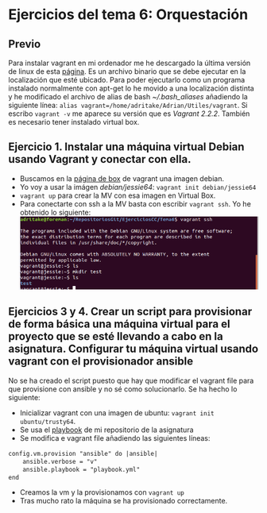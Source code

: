 # Ejercicios del tema 6: Orquestación
## Previo
Para instalar vagrant en mi ordenador me he descargado la última versión de linux de esta [página](https://www.vagrantup.com/downloads.html). Es un archivo binario que se debe ejecutar en la localización que esté ubicado. Para poder ejecutarlo como un programa instalado normalmente con apt-get lo he movido a una localización distinta y he modificado el archivo de alias de bash *~/.bash_aliases* añadiendo la siguiente línea: `alias vagrant=/home/adritake/Adrian/Utiles/vagrant`. Si escribo `vagrant -v` me aparece su versión que es *Vagrant 2.2.2*.
También es necesario tener instalado virtual box.

## Ejercicio 1. Instalar una máquina virtual Debian usando Vagrant y conectar con ella.

- Buscamos en la [página de box](https://www.vagrantbox.es/) de vagrant una imagen debian.
- Yo voy a usar la imágen *debian/jessie64*: `vagrant init debian/jessie64`
- `vagrant up` para crear la MV con esa imagen en Virtual Box.
- Para conectarte con ssh a la MV basta con escribir `vagrant ssh`. Yo he obtenido lo siguiente:
![vagrant shh](./img/vagrantssh.png)

## Ejercicios 3 y 4. Crear un script para provisionar de forma básica una máquina virtual para el proyecto que se esté llevando a cabo en la asignatura. Configurar tu máquina virtual usando vagrant con el provisionador ansible

No se ha creado el script puesto que hay que modificar el vagrant file para que provisione con ansible y no sé como solucionarlo. Se ha hecho lo siguiente:

- Inicializar vagrant con una imagen de ubuntu: `vagrant init ubuntu/trusty64`.
- Se usa el [playbook](https://github.com/adritake/CC_UGR_Personal/blob/master/provision/MyPlaybook.yml) de mi repositorio de la asignatura
- Se modifica e vagrant file añadiendo las siguientes líneas:
```
config.vm.provision "ansible" do |ansible|
    ansible.verbose = "v"
    ansible.playbook = "playbook.yml"
end
```
- Creamos la vm y la provisionamos con `vagrant up`
- Tras mucho rato la máquina se ha provisionado correctamente.
